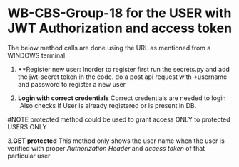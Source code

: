 # WB-CBS-Group-18 for the USER with JWT Authorization and access token
The below method calls are done using the URL as mentioned from a WINDOWS terminal

1. **Register new user: Inorder to register first run the secrets.py and add the jwt-secret token in the code.
  do a post api request with->username and password  to register a new user

2. **Login with correct credentials** Correct credentials are needed to login .Also checks if User is already registered or is present in DB.

#NOTE protected method could be used to grant access ONLY to protected USERS ONLY

3.**GET protected** This method only shows the user name when the user is verified with proper *Authorization Header*  and *access token*
 of that particular user
